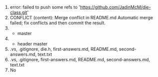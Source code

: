 1. error: failed to push some refs to 'https://github.com/JadinMcM/die-class.git'
2. CONFLICT (content): Merge conflict in README.md
   Automatic merge failed; fix conflicts and then commit the result.
3. * master
4. * header
	  master
5. .vs, .gitignore, die.h, first-answers.md, README.md, second-answers.md, text.txt
6. .vs, .gitignore, first-answers.md, README.md, second-answers.md, text.txt
7. No